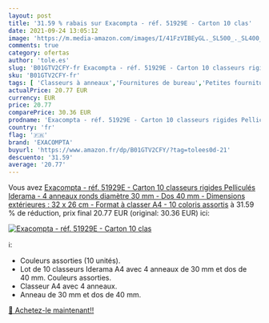 ```yaml
---
layout: post
title: '31.59 % rabais sur Exacompta - réf. 51929E - Carton 10 clas'
date: 2021-09-24 13:05:12
image: 'https://m.media-amazon.com/images/I/41FzVIBEyGL._SL500_._SL400_.jpg'
comments: true
category: ofertas
author: 'tole.es'
slug: 'B01GTV2CFY-fr Exacompta - réf. 51929E - Carton 10 classeurs rigides...'
sku: 'B01GTV2CFY-fr'
tags: [ 'Classeurs à anneaux','Fournitures de bureau','Petites fournitures','Reliures','Reliures et accessoires','exacompta', ]
actualPrice: 20.77 EUR
currency: EUR
price: 20.77
comparePrice: 30.36 EUR
prodname: 'Exacompta - réf. 51929E - Carton 10 classeurs rigides Pelliculés Iderama - 4 anneaux ronds diamètre 30 mm - Dos 40 mm - Dimensions extérieures : 32 x 26 cm - Format à classer A4 - 10 coloris assortis'
country: 'fr'
flag: '🇫🇷'
brand: 'EXACOMPTA'
buyurl: 'https://www.amazon.fr/dp/B01GTV2CFY/?tag=tolees0d-21'
descuento: '31.59'
average: '20.77'
---
```


Vous avez [Exacompta - réf. 51929E - Carton 10 classeurs rigides Pelliculés Iderama - 4 anneaux ronds diamètre 30 mm - Dos 40 mm - Dimensions extérieures : 32 x 26 cm - Format à classer A4 - 10 coloris assortis](https://www.amazon.fr/dp/B01GTV2CFY/?tag=tolees0d-21)  à  31.59 % de réduction, prix final  20.77 EUR (original: 30.36 EUR) ici:

[![Exacompta - réf. 51929E - Carton 10 clas](https://m.media-amazon.com/images/I/41FzVIBEyGL._SL500_._SL400_.jpg)](https://www.amazon.fr/dp/B01GTV2CFY/?tag=tolees0d-21)

ℹ️:

- Couleurs assorties (10 unités).
- Lot de 10 classeurs Iderama A4 avec 4 anneaux de 30 mm et dos de 40 mm. Couleurs assorties.
- Classeur A4 avec 4 anneaux.
- Anneau de 30 mm et dos de 40 mm.

[🛒 Achetez-le maintenant!!](https://www.amazon.fr/dp/B01GTV2CFY/?tag=tolees0d-21)
